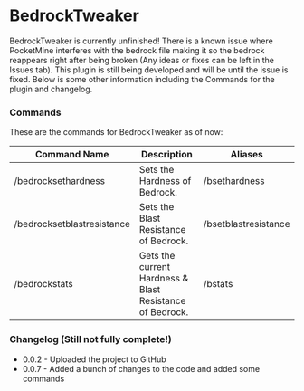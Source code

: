 # BedrockTweaker
BedrockTweaker is currently unfinished! There is a known issue where PocketMine interferes with the bedrock file making it so the bedrock reappears right after being broken (Any ideas or fixes can be left in the Issues tab). This plugin is still being developed and will be until the issue is fixed. Below is some other information including the Commands for the plugin and changelog.

### Commands
These are the commands for BedrockTweaker as of now:

|Command Name              |Description                                             |Aliases                           |
|--------------------------|--------------------------------------------------------|----------------------------------|
|/bedrocksethardness       |Sets the Hardness of Bedrock.                           |/bsethardness                     |
|/bedrocksetblastresistance|Sets the Blast Resistance of Bedrock.                   |/bsetblastresistance              |
|/bedrockstats             |Gets the current Hardness & Blast Resistance of Bedrock.|/bstats                           |

### Changelog (Still not fully complete!)
- 0.0.2 - Uploaded the project to GitHub
- 0.0.7 - Added a bunch of changes to the code and added some commands
